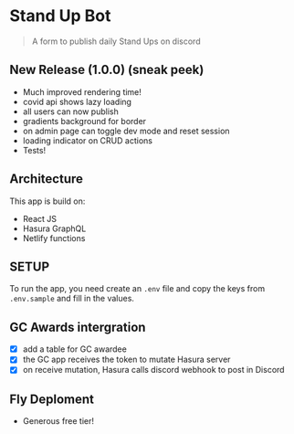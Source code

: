 # Stand Up Bot

> A form to publish daily Stand Ups on discord

## New Release (1.0.0) (sneak peek)

- Much improved rendering time!
- covid api shows lazy loading
- all users can now publish
- gradients background for border
- on admin page can toggle dev mode and reset session
- loading indicator on CRUD actions
- Tests!

## Architecture

This app is build on:

- React JS
- Hasura GraphQL
- Netlify functions

## SETUP

To run the app, you need create an `.env` file and copy the keys from `.env.sample` and fill in the values.

## GC Awards intergration

- [x] add a table for GC awardee
- [x] the GC app receives the token to mutate Hasura server
- [x] on receive mutation, Hasura calls discord webhook to post in Discord

## Fly Deploment

- Generous free tier!